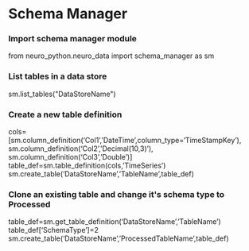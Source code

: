 # Schema Manager

### Import schema manager module
from neuro_python.neuro_data import schema_manager as sm
### List tables in a data store
sm.list_tables("DataStoreName")
### Create a new table definition
cols=[sm.column_definition(‘Col1’,’DateTime’,column_type=‘TimeStampKey’),
sm.column_definition(‘Col2’,’Decimal(10,3)’),
sm.column_definition(‘Col3’,’Double’)]
table_def=sm.table_definition(cols,’TimeSeries’)
sm.create_table(‘DataStoreName’,’TableName’,table_def)
### Clone an existing table and change it's schema type to Processed
table_def=sm.get_table_definition(‘DataStoreName’,’TableName’)
table_def[‘SchemaType’]=2
sm.create_table(‘DataStoreName’,’ProcessedTableName’,table_def)
